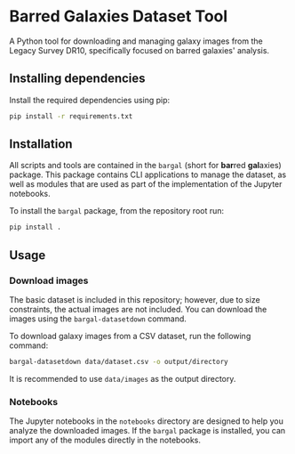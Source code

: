 # Barred Galaxies Dataset Tool

A Python tool for downloading and managing galaxy images from the Legacy Survey DR10, specifically focused on barred
galaxies' analysis.

## Installing dependencies

Install the required dependencies using pip:

```bash
pip install -r requirements.txt
```

## Installation

All scripts and tools are contained in the `bargal` (short for **bar**red **gal**axies) package. This package contains
CLI applications to manage the dataset, as well as modules that are used as part of the implementation of the Jupyter
notebooks.

To install the `bargal` package, from the repository root run:

```bash
pip install .
```

## Usage

### Download images

The basic dataset is included in this repository; however, due to size constraints, the actual images are not included.
You can download the images using the `bargal-datasetdown` command.

To download galaxy images from a CSV dataset, run the following command:

```bash
bargal-datasetdown data/dataset.csv -o output/directory
```

It is recommended to use `data/images` as the output directory.

### Notebooks

The Jupyter notebooks in the `notebooks` directory are designed to help you analyze the downloaded images. If the
`bargal` package is installed, you can import any of the modules directly in the notebooks.